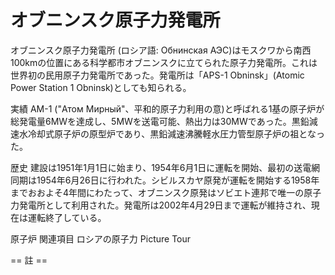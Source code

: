 # オブニンスク原子力発電所

オブニンスク原子力発電所 (ロシア語: Обнинская АЭС)はモスクワから南西100kmの位置にある科学都市オブニンスクに立てられた原子力発電所。これは世界初の民用原子力発電所であった。発電所は「APS-1 Obninsk」(Atomic Power Station 1 Obninsk)としても知られる。

実績
AM-1 ("Атом Мирный"、平和的原子力利用の意)と呼ばれる1基の原子炉が総発電量6MWを達成し、5MWを送電可能、熱出力は30MWであった。黒鉛減速水冷却式原子炉の原型炉であり、黒鉛減速沸騰軽水圧力管型原子炉の祖となった。

歴史
建設は1951年1月1日に始まり、1954年6月1日に運転を開始、最初の送電網同期は1954年6月26日に行われた。シビルスカヤ原発が運転を開始する1958年までおおよそ4年間にわたって、オブニンスク原発はソビエト連邦で唯一の原子力発電所として利用された。発電所は2002年4月29日まで運転が維持され、現在は運転終了している。

原子炉
関連項目
ロシアの原子力
Picture Tour


== 註 ==